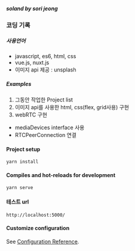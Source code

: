##### soland by sori jeong
### 코딩 기록 

##### 사용언어 
- javascript, es6, html, css
- vue.js, nuxt.js
- 이미지 api 제공 : unsplash

##### Examples
1. 그동안 작업한 Project list
2. 이미지 api를 사용한 html, css(flex, grid사용) 구현
3. webRTC 구현
- mediaDevices interface 사용
- RTCPeerConnection 연결

#### Project setup
```
yarn install
```

#### Compiles and hot-reloads for development
```
yarn serve
```

#### 테스트 url
```
http://localhost:5000/
```

#### Customize configuration
See [Configuration Reference](https://cli.vuejs.org/config/).

